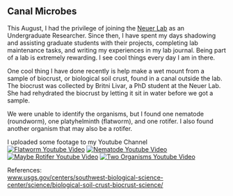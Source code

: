 ## Canal Microbes

This August, I had the privilege of joining the <a href="https://www.neuer.lab.asu.edu/">Neuer Lab</a> as an Undergraduate Researcher. Since then, I have spent my days shadowing and assisting graduate students with their projects, completing lab maintenance tasks, and writing my experiences in my lab journal. Being part of a lab is extremely rewarding. I see cool things every day I am in there. 

One cool thing I have done recently is help make a wet mount from a sample of biocrust, or biological soil crust, found in a canal outside the lab. The biocrust was collected by Britni Livar, a PhD student at the Neuer Lab. She had rehydrated the biocrust by letting it sit in water before we got a sample.

We were unable to identify the organisms, but I found one nematode (roundworm), one platyhelminth (flatworm), and one rotifer. I also found another organism that may also be a rotifer. 

I uploaded some footage to my Youtube Channel <br>
[![Flatworm Youtube Video](i.ytimg.com/vi/ENLFjQ12RSE/mqdefault.jpg)](https://www.youtube.com/watch?v=ENLFjQ12RSE)
[![Nematode Youtube Video](https://img.youtube.com/vi/<v=UmtDnebrnVs>/hqdefault.jpg)](https://www.youtube.com/watch?v=UmtDnebrnVs)
[![Maybe Rotifer Youtube Video](https://img.youtube.com/vi/<v=S3d4lbVtCfc>/hqdefault.jpg)](https://www.youtube.com/watch?v=S3d4lbVtCfc)
[![Two Organisms Youtube Video](https://img.youtube.com/vi/<v=Yc2eIAexo2w>/hqdefault.jpg)](https://www.youtube.com/watch?v=Yc2eIAexo2w)


References: <br>
<a href="https://www.usgs.gov/centers/southwest-biological-science-center/science/biological-soil-crust-biocrust-science/">www.usgs.gov/centers/southwest-biological-science-center/science/biological-soil-crust-biocrust-science/</a>

